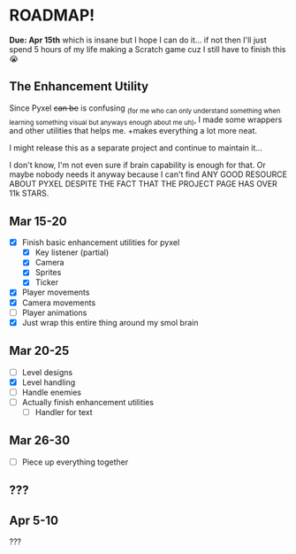 # ROADMAP!
**Due: Apr 15th**
which is insane
but
I hope I can do it...
if not then I'll just spend 5 hours of my life making a Scratch game cuz I still have to finish this 😭

## The Enhancement Utility
Since Pyxel <s>can be</s> is confusing <sub>(for me who can only understand something when learning something visual but anyways enough about me uh)</sub>, I made some wrappers and other utilities that helps me. +makes everything a lot more neat.

I might release this as a separate project and continue to maintain it...

I don't know, I'm not even sure if brain capability is enough for that. Or maybe nobody needs it anyway because I can't find ANY GOOD RESOURCE ABOUT PYXEL DESPITE THE FACT THAT THE PROJECT PAGE HAS OVER 11k STARS.

## Mar 15-20
- [x] Finish basic enhancement utilities for pyxel
    - [x] Key listener (partial)
    - [x] Camera
    - [x] Sprites
    - [x] Ticker
- [x] Player movements
- [x] Camera movements
- [ ] Player animations
- [x] Just wrap this entire thing around my smol brain

## Mar 20-25
- [ ] Level designs
- [x] Level handling
- [ ] Handle enemies
- [ ] Actually finish enhancement utilities
    - [ ] Handler for text

## Mar 26-30
- [ ] Piece up everything together

## ???

## Apr 5-10
???